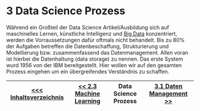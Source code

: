 # 3 Data Science Prozess <a id="3_Data_Science_Prozess"></a>

Während ein Großteil der Data Science Artikel/Ausbildung sich auf maschinelles Lernen, künstliche Intelligenz und [Big Data](../Data_Science_Allgemein/03_Big_Data.md) konzentriert, werden die Vorraussetzungen dafür oftmals nicht behandelt. Bis zu 80% der Aufgaben betreffen die Datenbeschaffung, Strukturierung und Modellierung bzw. zusammenfassend das Datenmanagement. Allen voran ist hierbei die Datenhaltung (data storage) zu nennen. Das erste System wurd 1956 von der IBM bereitgestellt. Hier wollen wir auf den gesamten Prozess eingehen um ein übergreifendes Verständnis zu schaffen.

| [&lt;&lt;&lt; Inhaltsverzeichnis](../README.md) | [&lt;&lt; 2.3 Machine Learning](../Data_Science_Allgemein/04_Machine_Learning.md) | Data Science Prozess | [3.1 Daten Management &gt;&gt;](./031_Daten_Management.md) |
|------------------------------------------------|---------------------------------------------------------------------------------|-------------|-----------------------------------------------------------------|
